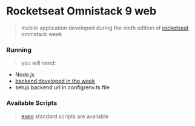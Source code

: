 # Rocketseat Omnistack 9 **web**
> mobile application developed during the ninth edition of [rocketseat](//rocketseat.com.br) omnistack week

### Running

> you will need: 
- Node.js
- [backend developed in the week](//github.com/wesauis/aircnc-backend)
- setup backend url in config/env.ts file
    
### Available Scripts
> [expo](//expo.io) standard scripts are available
